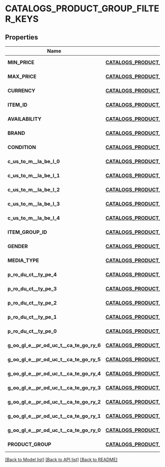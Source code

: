 # CATALOGS_PRODUCT_GROUP_FILTER_KEYS

## Properties
Name | Type | Description | Notes
------------ | ------------- | ------------- | -------------
**MIN_PRICE** | [**CATALOGS_PRODUCT_GROUP_PRICING_CRITERIA**](.md) |  | [default to null]
**MAX_PRICE** | [**CATALOGS_PRODUCT_GROUP_PRICING_CRITERIA**](.md) |  | [default to null]
**CURRENCY** | [**CATALOGS_PRODUCT_GROUP_CURRENCY_CRITERIA**](.md) |  | [default to null]
**ITEM_ID** | [**CATALOGS_PRODUCT_GROUP_MULTIPLE_STRING_CRITERIA**](.md) |  | [default to null]
**AVAILABILITY** | [**CATALOGS_PRODUCT_GROUP_MULTIPLE_STRING_CRITERIA**](.md) |  | [default to null]
**BRAND** | [**CATALOGS_PRODUCT_GROUP_MULTIPLE_STRING_CRITERIA**](.md) |  | [default to null]
**CONDITION** | [**CATALOGS_PRODUCT_GROUP_MULTIPLE_STRING_CRITERIA**](.md) |  | [default to null]
**c_us_to_m__la_be_l_0** | [**CATALOGS_PRODUCT_GROUP_MULTIPLE_STRING_CRITERIA**](.md) |  | [default to null]
**c_us_to_m__la_be_l_1** | [**CATALOGS_PRODUCT_GROUP_MULTIPLE_STRING_CRITERIA**](.md) |  | [default to null]
**c_us_to_m__la_be_l_2** | [**CATALOGS_PRODUCT_GROUP_MULTIPLE_STRING_CRITERIA**](.md) |  | [default to null]
**c_us_to_m__la_be_l_3** | [**CATALOGS_PRODUCT_GROUP_MULTIPLE_STRING_CRITERIA**](.md) |  | [default to null]
**c_us_to_m__la_be_l_4** | [**CATALOGS_PRODUCT_GROUP_MULTIPLE_STRING_CRITERIA**](.md) |  | [default to null]
**ITEM_GROUP_ID** | [**CATALOGS_PRODUCT_GROUP_MULTIPLE_STRING_CRITERIA**](.md) |  | [default to null]
**GENDER** | [**CATALOGS_PRODUCT_GROUP_MULTIPLE_GENDER_CRITERIA**](.md) |  | [default to null]
**MEDIA_TYPE** | [**CATALOGS_PRODUCT_GROUP_MULTIPLE_MEDIA_TYPES_CRITERIA**](.md) |  | [default to null]
**p_ro_du_ct__ty_pe_4** | [**CATALOGS_PRODUCT_GROUP_MULTIPLE_STRING_LIST_CRITERIA**](.md) |  | [default to null]
**p_ro_du_ct__ty_pe_3** | [**CATALOGS_PRODUCT_GROUP_MULTIPLE_STRING_LIST_CRITERIA**](.md) |  | [default to null]
**p_ro_du_ct__ty_pe_2** | [**CATALOGS_PRODUCT_GROUP_MULTIPLE_STRING_LIST_CRITERIA**](.md) |  | [default to null]
**p_ro_du_ct__ty_pe_1** | [**CATALOGS_PRODUCT_GROUP_MULTIPLE_STRING_LIST_CRITERIA**](.md) |  | [default to null]
**p_ro_du_ct__ty_pe_0** | [**CATALOGS_PRODUCT_GROUP_MULTIPLE_STRING_LIST_CRITERIA**](.md) |  | [default to null]
**g_oo_gl_e__pr_od_uc_t__ca_te_go_ry_6** | [**CATALOGS_PRODUCT_GROUP_MULTIPLE_STRING_LIST_CRITERIA**](.md) |  | [default to null]
**g_oo_gl_e__pr_od_uc_t__ca_te_go_ry_5** | [**CATALOGS_PRODUCT_GROUP_MULTIPLE_STRING_LIST_CRITERIA**](.md) |  | [default to null]
**g_oo_gl_e__pr_od_uc_t__ca_te_go_ry_4** | [**CATALOGS_PRODUCT_GROUP_MULTIPLE_STRING_LIST_CRITERIA**](.md) |  | [default to null]
**g_oo_gl_e__pr_od_uc_t__ca_te_go_ry_3** | [**CATALOGS_PRODUCT_GROUP_MULTIPLE_STRING_LIST_CRITERIA**](.md) |  | [default to null]
**g_oo_gl_e__pr_od_uc_t__ca_te_go_ry_2** | [**CATALOGS_PRODUCT_GROUP_MULTIPLE_STRING_LIST_CRITERIA**](.md) |  | [default to null]
**g_oo_gl_e__pr_od_uc_t__ca_te_go_ry_1** | [**CATALOGS_PRODUCT_GROUP_MULTIPLE_STRING_LIST_CRITERIA**](.md) |  | [default to null]
**g_oo_gl_e__pr_od_uc_t__ca_te_go_ry_0** | [**CATALOGS_PRODUCT_GROUP_MULTIPLE_STRING_LIST_CRITERIA**](.md) |  | [default to null]
**PRODUCT_GROUP** | [**CATALOGS_PRODUCT_GROUP_MULTIPLE_STRING_CRITERIA**](.md) |  | [default to null]

[[Back to Model list]](../README.md#documentation-for-models) [[Back to API list]](../README.md#documentation-for-api-endpoints) [[Back to README]](../README.md)


